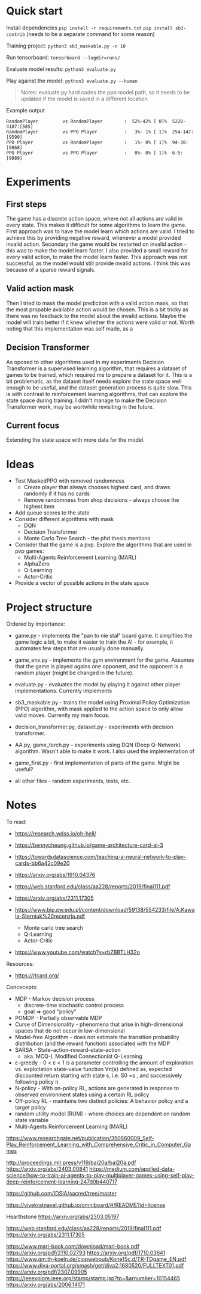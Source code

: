# Quick start

Install dependencies
`pip install -r requirements.txt`
`pip install sb3-contrib` (needs to be a separate command for some reason)

Training project:
`python3 sb3_maskable.py -n 10`

Run tensorboard:
`tensorboard --logdir=runs/`

Evaluate model results:
`python3 evaluate.py`

Play against the model:
`python3 evaluate.py --human`

> Notes: evaluate.py hard codes the ppo model path, so it needs to be updated if the model is saved in a different location.


Example output
```
RandomPlayer         vs RandomPlayer        :  52%-42% [ 0]%  5228-4187:[585]                                      
RandomPlayer         vs PPO Player          :   3%- 1% [ 1]%  254-147:[9599] 
PPO Player           vs RandomPlayer        :   1%- 0% [ 1]%  94-38:[9868] 
PPO Player           vs PPO Player          :   0%- 0% [ 1]%  6-5:[9989]
```

# Experiments

## First steps
The game has a discrete action space, where not all actions are valid in every state. This makes it difficult for some algorithms to learn the game. First approach was to have the model learn which actions are valid. I tried to achieve this by providing negative reward, whenever a model provided invalid action. Secondary the game would be restarted on invalid action - this was to make the model learn faster. I also provided a small reward for every valid action, to make the model learn faster.
This approach was not successful, as the model would still provide invalid actions. I think this was because of a sparse reward signals.

## Valid action mask
Then I tried to mask the model prediction with a valid action mask, so that the most propable available action would be chosen. This is a bit tricky as there was no feedback to the model about the invalid actions. Maybe the model will train better if it knew whether the actions were valid or not. 
Worth noting that this implementation was self made, as a 

## Decision Transformer
As oposed to other algorithms used in my experiments Decision Transformer is a supervised learning algorithm, that requires a dataset of games to be trained, which required me to prepare a dataset for it. This is a bit problematic, as the dataset itself needs explore the state space well enough to be useful, and the dataset generation process is quite slow. This is with contrast to reinforcement learning algorithms, that can explore the state space during training.
I didn't manage to make the Decision Transformer work, may be wortwhile revisiting in the future.

## Current focus
Extending the state space with more data for the model.

# Ideas
- Test MaskedPPO with removed randomness
    - Create player that always chooses highest card, and draws randomly if it has no cards
    - Remove randomness from shop decisions - always choose the highest item
- Add queue scores to the state
- Consider different algorithms with mask
    - DQN
    - Decision Transformer
    - Monte Carlo Tree Search - the phd thesis mentions
- Consider that the game is a pvp. Explore the algorithms that are used in pvp games:
    - Multi-Agents Reinforcement Learning (MARL)
    - AlphaZero
    - Q-Learning
    - Actor-Critic
- Provide a vector of possible actions in the state space

# Project structure
Ordered by importance:

- game.py - implements the "pan to nie stał" board game. It simplfiies the game logic a bit, to make it easier to train the AI - for example, it automates few steps that are usually done manually.
- game_env.py - implements the gym environment for the game. Assumes that the game is played agains one opponent, and the opponent is a random player (might be changed in the future).
- evaluate.py - evaluates the model by playing it against other player implementations. Currently implements 
- sb3_maskable.py - trains the model using Proximal Policy Optimization (PPO) algorithm, with mask applied to the action space to only allow valid moves. Currently my main focus.

- decision_transformer.py, dataset.py - experiments with decision transformer. 
- AA.py, game_torch.py - experiments using DQN (Deep Q-Network) algorithm. Wasn't able to make it work. I also used the implementation of 
- game_first.py - first implementation of parts of the game. Might be useful?
- all other files - random experiments, tests, etc.

# Notes

To read:
- https://research.wdss.io/oh-hell/
- https://bennycheung.github.io/game-architecture-card-ai-3
- https://towardsdatascience.com/teaching-a-neural-network-to-play-cards-bb6a42c09e20
- https://arxiv.org/abs/1910.04376
- https://web.stanford.edu/class/aa228/reports/2019/final111.pdf
- https://arxiv.org/abs/2311.17305
- https://www.bip.pw.edu.pl/content/download/59138/554233/file/A.Kawala-Sterniuk%20recenzja.pdf
    - Monte carlo tree search
    - Q-Learning
    - Actor-Critic

- https://www.youtube.com/watch?v=rbZBBTLH32o

Resources:
- https://rlcard.org/

Concecepts:
- MDP - Markov decision process
    - discrete-time stochastic control process
    - goal => good "policy"
- POMDP - Partially observable MDP
- Curse of Dimensionality - phenomena that arise in high-dimensional spaces that do not occur in low-dimensional
- Model-free Algorithm - does not estimate the transition probability distribution (and the reward function) associated with the MDP
- SARSA - State–action–reward–state–action
    - aka. MCQ-L Modified Connectionist Q-Learning
- ε-greedy -  0 < ε < 1 is a parameter controlling the amount of exploration vs. exploitation
state-value function Vπ(s) defined as, expected discounted return starting with state s, i.e. S0 =s , and successively following policy π
- N-policy - With on-policy RL, actions are generated in response to observed environment states using a certain RL policy
- Off-policy RL - maintains two distinct policies: A behavior policy and a target policy
- random utility model (RUM) - where choices are dependent on random state variable
- Multi-Agents Reinforcement Learning (MARL)


https://www.researchgate.net/publication/350660009_Self-Play_Reinforcement_Learning_with_Comprehensive_Critic_in_Computer_Games

http://proceedings.mlr.press/v119/bai20a/bai20a.pdf
https://arxiv.org/abs/2403.00841
https://medium.com/applied-data-science/how-to-train-ai-agents-to-play-multiplayer-games-using-self-play-deep-reinforcement-learning-247d0b440717

https://github.com/IDSIA/sacred/tree/master

https://vivekratnavel.github.io/omniboard/#/README?id=license

Hearthstone
https://arxiv.org/abs/2303.05197

https://web.stanford.edu/class/aa228/reports/2019/final111.pdf
https://arxiv.org/abs/2311.17305

https://www.marl-book.com/download/marl-book.pdf
https://arxiv.org/pdf/2110.02793
https://arxiv.org/pdf/1710.03641
https://www.gm.th-koeln.de/ciopwebpub/Kone15c.d/TR-TDgame_EN.pdf
https://www.diva-portal.org/smash/get/diva2:1680520/FULLTEXT01.pdf
https://arxiv.org/pdf/2307.09905
https://ieeexplore.ieee.org/stamp/stamp.jsp?tp=&arnumber=10154465
https://arxiv.org/abs/2006.14171